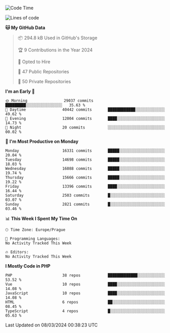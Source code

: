 <!--START_SECTION:waka-->
![Code Time](http://img.shields.io/badge/Code%20Time-1%2C583%20hrs%2058%20mins-blue)

![Lines of code](https://img.shields.io/badge/From%20Hello%20World%20I%27ve%20Written-25.5%20million%20lines%20of%20code-blue)

**🐱 My GitHub Data** 

> 📦 294.8 kB Used in GitHub's Storage 
 > 
> 🏆 9 Contributions in the Year 2024
 > 
> 💼 Opted to Hire
 > 
> 📜 47 Public Repositories 
 > 
> 🔑 50 Private Repositories 
 > 
**I'm an Early 🐤** 

```text
🌞 Morning                29037 commits       █████████░░░░░░░░░░░░░░░░   35.63 % 
🌆 Daytime                40442 commits       ████████████░░░░░░░░░░░░░   49.62 % 
🌃 Evening                12004 commits       ████░░░░░░░░░░░░░░░░░░░░░   14.73 % 
🌙 Night                  20 commits          ░░░░░░░░░░░░░░░░░░░░░░░░░   00.02 % 
```
📅 **I'm Most Productive on Monday** 

```text
Monday                   16331 commits       █████░░░░░░░░░░░░░░░░░░░░   20.04 % 
Tuesday                  14698 commits       █████░░░░░░░░░░░░░░░░░░░░   18.03 % 
Wednesday                16088 commits       █████░░░░░░░░░░░░░░░░░░░░   19.74 % 
Thursday                 15666 commits       █████░░░░░░░░░░░░░░░░░░░░   19.22 % 
Friday                   13396 commits       ████░░░░░░░░░░░░░░░░░░░░░   16.44 % 
Saturday                 2503 commits        █░░░░░░░░░░░░░░░░░░░░░░░░   03.07 % 
Sunday                   2821 commits        █░░░░░░░░░░░░░░░░░░░░░░░░   03.46 % 
```


📊 **This Week I Spent My Time On** 

```text
🕑︎ Time Zone: Europe/Prague

💬 Programming Languages: 
No Activity Tracked This Week

🔥 Editors: 
No Activity Tracked This Week
```

**I Mostly Code in PHP** 

```text
PHP                      38 repos            █████████████░░░░░░░░░░░░   53.52 % 
Vue                      10 repos            ████░░░░░░░░░░░░░░░░░░░░░   14.08 % 
JavaScript               10 repos            ████░░░░░░░░░░░░░░░░░░░░░   14.08 % 
HTML                     6 repos             ██░░░░░░░░░░░░░░░░░░░░░░░   08.45 % 
TypeScript               4 repos             █░░░░░░░░░░░░░░░░░░░░░░░░   05.63 % 
```




 Last Updated on 08/03/2024 00:38:23 UTC
<!--END_SECTION:waka-->
<!--
**AlexKratky/AlexKratky** is a ✨ _special_ ✨ repository because its `README.md` (this file) appears on your GitHub profile.

Here are some ideas to get you started:

- 🔭 I’m currently working on ...
- 🌱 I’m currently learning ...
- 👯 I’m looking to collaborate on ...
- 🤔 I’m looking for help with ...
- 💬 Ask me about ...
- 📫 How to reach me: ...
- 😄 Pronouns: ...
- ⚡ Fun fact: ...
-->
